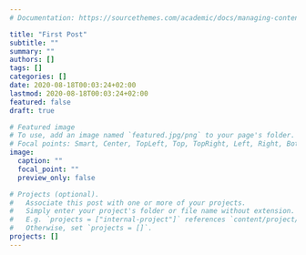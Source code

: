 ```yaml
---
# Documentation: https://sourcethemes.com/academic/docs/managing-content/

title: "First Post"
subtitle: ""
summary: ""
authors: []
tags: []
categories: []
date: 2020-08-18T00:03:24+02:00
lastmod: 2020-08-18T00:03:24+02:00
featured: false
draft: true

# Featured image
# To use, add an image named `featured.jpg/png` to your page's folder.
# Focal points: Smart, Center, TopLeft, Top, TopRight, Left, Right, BottomLeft, Bottom, BottomRight.
image:
  caption: ""
  focal_point: ""
  preview_only: false

# Projects (optional).
#   Associate this post with one or more of your projects.
#   Simply enter your project's folder or file name without extension.
#   E.g. `projects = ["internal-project"]` references `content/project/deep-learning/index.md`.
#   Otherwise, set `projects = []`.
projects: []
---
```

